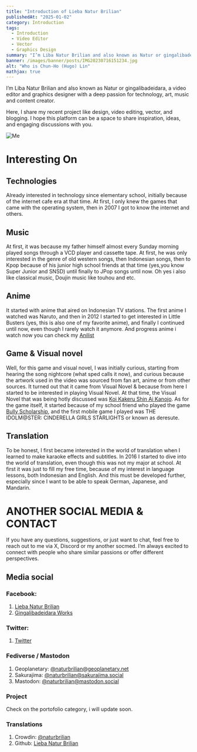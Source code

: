 ```yaml
---
title: "Introduction of Lieba Natur Brilian"
publishedAt: "2025-01-02"
category: Introduction
tags:
  - Introduction
  - Video Editor
  - Vector
  - Graphics Design
summary: "I’m Liba Natur Brilian and also known as Natur or gingalibadeidara, a video editor and graphics designer with a deep passion for technology, art, music and content creator."
banner: /images/banner/posts/IMG20230716151234.jpg
alt: "Who is Chun-Ho (Hugo) Lin"
mathjax: true
---
```


I’m Liba Natur Brilian and also known as Natur or gingalibadeidara, a video editor and graphics designer with a deep passion for technology, art, music and content creator.

Here, I share my recent project like design, video editing, vector, and blogging. I hope this platform can be a space to share inspiration, ideas, and engaging discussions with you.

![Me](https://naturbrilian.github.io/site/assets/img/edit-480.webp)

# Interesting On #
## Technologies ##
Already interested in technology since elementary school, initially because of the internet cafe era at that time. At first, I only knew the games that came with the operating system, then in 2007 I got to know the internet and others.

## Music ##
At first, it was because my father himself almost every Sunday morning played songs through a VCD player and cassette tape. At first, he was only interested in the genre of old western songs, then Indonesian songs, then to Kpop because of his junior high school friends at that time (yes,you know Super Junior and SNSD) until finally to JPop songs until now. Oh yes i also like classical music, Doujin music like touhou and etc.

## Anime ##

It started with anime that aired on Indonesian TV stations. The first anime I watched was Naruto, and then in 2012 I started to get interested in Little Busters (yes, this is also one of my favorite anime), and finally I continued until now, even though I rarely watch it anymore. And progress anime i watch now you can check my [Anilist](https://anilist.co/user/naturbrilian/)

## Game & Visual novel ##

Well, for this game and visual novel, I was initially curious, starting from hearing the song nightcore (what sped calls it now), and curious because the artwork used in the video was sourced from fan art, anime or from other sources. It turned out that it came from Visual Novel & because from here I started to be interested in playing Visual Novel. At that time, the Visual Novel that was being hotly discussed was [Koi Kakeru Shin Ai Kanojo](https://store.steampowered.com/app/2242710/Koi_x_Shin_Ai_Kanojo/). As for the game itself, it started because of my school friend who played the game [Bully Scholarship](https://store.steampowered.com/app/12200/Bully_Scholarship_Edition/), and the first mobile game I played was THE IDOLM@STER: CINDERELLA GIRLS STARLIGHTS or known as deresute.

## Translation ##
To be honest, I first became interested in the world of translation when I learned to make karaoke effects and subtitles. In 2016 I started to dive into the world of translation, even though this was not my major at school. At first it was just to fill my free time, because of my interest in language lessons, both Indonesian and English. And this must be developed further, especially since I want to be able to speak German, Japanese, and Mandarin.

# ANOTHER SOCIAL MEDIA & CONTACT #
If you have any questions, suggestions, or just want to chat, feel free to reach out to me via X, Discord or my another socmed. I’m always excited to connect with people who share similar passions or offer different perspectives.
## Media social ##
### Facebook: ###
1. [Lieba Natur Brilian](https://www.facebook.com/naturbrilian28)
2. [Gingalibadeidara Works](https://fb.me/gingalibadeidara.works)

### Twitter: ###
1. [Twitter](https://x.com/naturbrilian)

### Fediverse / Mastodon ###
1. Geoplanetary: [@naturbrilian@geoplanetary.net](https://geoplanetary.net/@naturbrilian)
2. Sakurajima: [@naturbrilian@sakurajima.social](https://sakurajima.social/@naturbrilian)
3. Mastodon: [@naturbrilian@mastodon.social](https://mastodon.social/@naturbrilian)

### Project ###
Check on the portofolio category, i will update soon.

### Translations ###
1. Crowdin: [@naturbrilian](https://crowdin.com/profile/naturbrilian)
2. Github: [Lieba Natur Brilian](https://github.com/naturbrilian)
